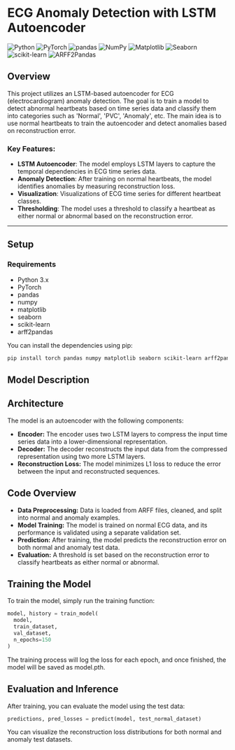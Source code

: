 # ECG Anomaly Detection with LSTM Autoencoder

![Python](https://img.shields.io/badge/python-3.x-blue)
![PyTorch](https://img.shields.io/badge/Framework-PyTorch-blue)
![pandas](https://img.shields.io/badge/pandas-1.x-blue)
![NumPy](https://img.shields.io/badge/NumPy-1.x-blue)
![Matplotlib](https://img.shields.io/badge/Matplotlib-3.x-blue)
![Seaborn](https://img.shields.io/badge/Seaborn-0.x-blue)
![scikit-learn](https://img.shields.io/badge/scikit--learn-0.x-blue)
![ARFF2Pandas](https://img.shields.io/badge/arff2pandas-0.x-blue)

## Overview

This project utilizes an LSTM-based autoencoder for ECG (electrocardiogram) anomaly detection. The goal is to train a model to detect abnormal heartbeats based on time series data and classify them into categories such as 'Normal', 'PVC', 'Anomaly', etc. The main idea is to use normal heartbeats to train the autoencoder and detect anomalies based on reconstruction error.

### Key Features:
- **LSTM Autoencoder**: The model employs LSTM layers to capture the temporal dependencies in ECG time series data.
- **Anomaly Detection**: After training on normal heartbeats, the model identifies anomalies by measuring reconstruction loss.
- **Visualization**: Visualizations of ECG time series for different heartbeat classes.
- **Thresholding**: The model uses a threshold to classify a heartbeat as either normal or abnormal based on the reconstruction error.

---

## Setup

### Requirements

- Python 3.x
- PyTorch
- pandas
- numpy
- matplotlib
- seaborn
- scikit-learn
- arff2pandas

You can install the dependencies using pip:

```bash
pip install torch pandas numpy matplotlib seaborn scikit-learn arff2pandas
```

## Model Description
## Architecture
The model is an autoencoder with the following components:

- **Encoder:** The encoder uses two LSTM layers to compress the input time series data into a lower-dimensional representation.
- **Decoder:** The decoder reconstructs the input data from the compressed representation using two more LSTM layers.
- **Reconstruction Loss:** The model minimizes L1 loss to reduce the error between the input and reconstructed sequences.

## Code Overview

- **Data Preprocessing:** Data is loaded from ARFF files, cleaned, and split into normal and anomaly examples.
- **Model Training:** The model is trained on normal ECG data, and its performance is validated using a separate validation set.
- **Prediction:** After training, the model predicts the reconstruction error on both normal and anomaly test data.
- **Evaluation:** A threshold is set based on the reconstruction error to classify heartbeats as either normal or abnormal.

## Training the Model
To train the model, simply run the training function:

```python
model, history = train_model(
  model,
  train_dataset,
  val_dataset,
  n_epochs=150
)
```
The training process will log the loss for each epoch, and once finished, the model will be saved as model.pth.

## Evaluation and Inference

After training, you can evaluate the model using the test data:

```python
predictions, pred_losses = predict(model, test_normal_dataset)
```
You can visualize the reconstruction loss distributions for both normal and anomaly test datasets.

